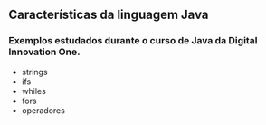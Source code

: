 ## Características da linguagem Java

### Exemplos estudados  durante o curso de Java da Digital Innovation One.

- strings
- ifs
- whiles
- fors
- operadores